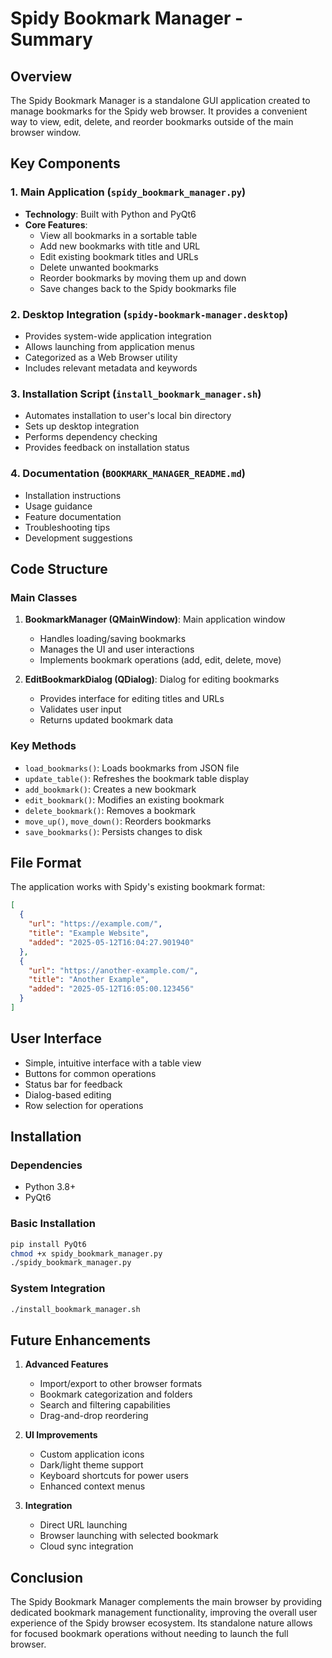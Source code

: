 # Spidy Bookmark Manager - Summary

## Overview
The Spidy Bookmark Manager is a standalone GUI application created to manage bookmarks for the Spidy web browser. It provides a convenient way to view, edit, delete, and reorder bookmarks outside of the main browser window.

## Key Components

### 1. Main Application (`spidy_bookmark_manager.py`)
- **Technology**: Built with Python and PyQt6
- **Core Features**:
  - View all bookmarks in a sortable table
  - Add new bookmarks with title and URL
  - Edit existing bookmark titles and URLs
  - Delete unwanted bookmarks
  - Reorder bookmarks by moving them up and down
  - Save changes back to the Spidy bookmarks file

### 2. Desktop Integration (`spidy-bookmark-manager.desktop`)
- Provides system-wide application integration
- Allows launching from application menus
- Categorized as a Web Browser utility
- Includes relevant metadata and keywords

### 3. Installation Script (`install_bookmark_manager.sh`)
- Automates installation to user's local bin directory
- Sets up desktop integration
- Performs dependency checking
- Provides feedback on installation status

### 4. Documentation (`BOOKMARK_MANAGER_README.md`)
- Installation instructions
- Usage guidance
- Feature documentation
- Troubleshooting tips
- Development suggestions

## Code Structure

### Main Classes
1. **BookmarkManager (QMainWindow)**: Main application window
   - Handles loading/saving bookmarks
   - Manages the UI and user interactions
   - Implements bookmark operations (add, edit, delete, move)

2. **EditBookmarkDialog (QDialog)**: Dialog for editing bookmarks
   - Provides interface for editing titles and URLs
   - Validates user input
   - Returns updated bookmark data

### Key Methods
- `load_bookmarks()`: Loads bookmarks from JSON file
- `update_table()`: Refreshes the bookmark table display
- `add_bookmark()`: Creates a new bookmark
- `edit_bookmark()`: Modifies an existing bookmark
- `delete_bookmark()`: Removes a bookmark
- `move_up()`, `move_down()`: Reorders bookmarks
- `save_bookmarks()`: Persists changes to disk

## File Format
The application works with Spidy's existing bookmark format:
```json
[
  {
    "url": "https://example.com/",
    "title": "Example Website",
    "added": "2025-05-12T16:04:27.901940"
  },
  {
    "url": "https://another-example.com/",
    "title": "Another Example",
    "added": "2025-05-12T16:05:00.123456"
  }
]
```

## User Interface
- Simple, intuitive interface with a table view
- Buttons for common operations
- Status bar for feedback
- Dialog-based editing
- Row selection for operations

## Installation

### Dependencies
- Python 3.8+
- PyQt6

### Basic Installation
```bash
pip install PyQt6
chmod +x spidy_bookmark_manager.py
./spidy_bookmark_manager.py
```

### System Integration
```bash
./install_bookmark_manager.sh
```

## Future Enhancements
1. **Advanced Features**
   - Import/export to other browser formats
   - Bookmark categorization and folders
   - Search and filtering capabilities
   - Drag-and-drop reordering

2. **UI Improvements**
   - Custom application icons
   - Dark/light theme support
   - Keyboard shortcuts for power users
   - Enhanced context menus

3. **Integration**
   - Direct URL launching
   - Browser launching with selected bookmark
   - Cloud sync integration

## Conclusion
The Spidy Bookmark Manager complements the main browser by providing dedicated bookmark management functionality, improving the overall user experience of the Spidy browser ecosystem. Its standalone nature allows for focused bookmark operations without needing to launch the full browser.
